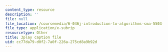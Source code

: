```yaml
---
content_type: resource
description: ''
file: null
file_location: /coursemedia/6-046j-introduction-to-algorithms-sma-5503-fall-2005/cc77da79d0f27a0f226a275cd8a9b92d_V5hZoJ6uK-s.srt
file_type: application/x-subrip
resourcetype: Other
title: 3play caption file
uid: cc77da79-d0f2-7a0f-226a-275cd8a9b92d
---
```

